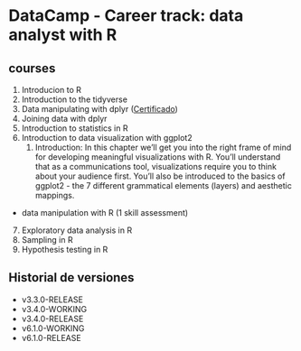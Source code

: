 # DataCamp - Career track: data analyst with R

## courses

1. Introducion to R
2. Introduction to the tidyverse
3. Data manipulating with dplyr ([Certificado](https://www.datacamp.com/statement-of-accomplishment/course/1ddf292ef8193f25910585b3fcd56d20e3ea0d19))
4. Joining data with dplyr
5. Introduction to statistics in R
6. Introduction to data visualization with ggplot2
    1. Introduction: In this chapter we’ll get you into the right frame of mind for developing meaningful visualizations with R. You’ll understand that as a communications tool, visualizations require you to think about your audience first. You’ll also be introduced to the basics of ggplot2 - the 7 different grammatical elements (layers) and aesthetic mappings.
* data manipulation with R (1 skill assessment)
7. Exploratory data analysis in R
8. Sampling in R
9. Hypothesis testing in R

## Historial de versiones

* v3.3.0-RELEASE
* v3.4.0-WORKING
* v3.4.0-RELEASE
* v6.1.0-WORKING
* v6.1.0-RELEASE